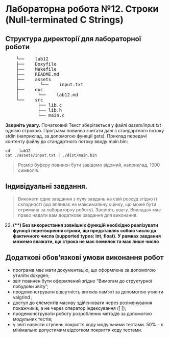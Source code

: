 # Лабораторна робота  №12. Строки  (Null-terminated  C  Strings)

## Структура директорії для лабораторної роботи
<pre>
    └──    lab12
    ├──    Doxyfile
    ├──    Makefile
    ├──    README.md
    ├──    assets
    │        └──    input.txt
    ├──    doc
    │       └──    lab12.md
    └──    src
            ├── lib.c
            ├── lib.h
            └── main.c
</pre>

**Зверніть увагу.** Початковий Текст зберігається у файлі *assets/input.txt* однією строкою. Програма повинна зчитати дані з стандартного потоку stdin (наприклад, за допомогою функції gets). Приклад передачі контенту файлу до стандартного потоку вводу main.bin:
```
cd    lab12
cat ./assets/input.txt | ./dist/main.bin
```
> Розмір буферу повинен  бути завідомо відомий, наприклад, 1000  символів.
## Індивідуальні  завдання.
> Виконати одне завдання з пулу завдань на свій розсуд згідно її складності (що впливає на максимальну оцінку, що може бути отримана за лабораторну роботу). Зверніть увагу. Викладач має право надати вам додаткове завдання для виконання.
22. **(\*\*) Без використання зовнішніх функцій необхідно реалізувати функції перетворення строки, що представляє собою число до фактичного числа (supported types: int, float). У рамках завдання можемо вважати, що строка не має помилок та має лише число**

## Додаткові обов’язкові  умови виконання робот
- програма має мати документацію,  що оформлена за  допомогою утиліти  doxygen;
- звіт  повинен бути оформлений згідно “Вимогам до структурної побудови звіту”;
- продемонструвати відсутність витоків пам’яті  за  допомогою утиліти  valgrind ;
- доступ  до  елементів  масиву  здійснювати  через  розіменування  покажчиків,  а  не  через оператор  індексування ([ ]);
- продемонструвати роботу розроблених методів за  допомогою модульних тестів;
- у звіті навести ступень покриття коду модульними тестами.  50% - є мінімально допустимим відсотком покриття коду тестами.
